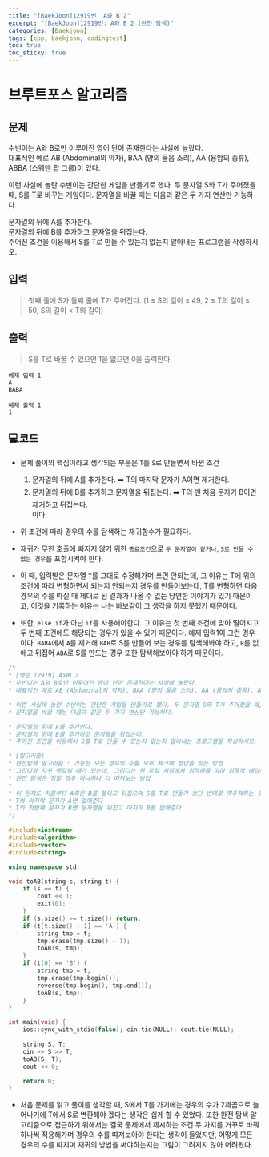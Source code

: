 ```yaml
---
title: "[BaekJoon]12919번: A와 B 2"
excerpt: "[BaekJoon]12919번: A와 B 2 (완전 탐색)"
categories: [Baekjoon]
tags: [cpp, baekjoon, codingtest]
toc: true
toc_sticky: true
---
```


# 브루트포스 알고리즘 

## 문제

수빈이는 A와 B로만 이루어진 영어 단어 존재한다는 사실에 놀랐다.  
대표적인 예로 AB (Abdominal의 약자), BAA (양의 울음 소리), AA (용암의 종류), ABBA (스웨덴 팝 그룹)이 있다.  
  
이런 사실에 놀란 수빈이는 간단한 게임을 만들기로 했다. 두 문자열 S와 T가 주어졌을 때, S를 T로 바꾸는 게임이다.  문자열을 바꿀 때는 다음과 같은 두 가지 연산만 가능하다.  

문자열의 뒤에 A를 추가한다.  
문자열의 뒤에 B를 추가하고 문자열을 뒤집는다.  
주어진 조건을 이용해서 S를 T로 만들 수 있는지 없는지 알아내는 프로그램을 작성하시오.   

## 입력

> 첫째 줄에 S가 둘째 줄에 T가 주어진다. (1 ≤ S의 길이 ≤ 49, 2 ≤ T의 길이 ≤ 50, S의 길이 < T의 길이)   

## 출력

> S를 T로 바꿀 수 있으면 1을 없으면 0을 출력한다.  

```
예제 입력 1 
A
BABA

예제 출력 1 
1
```

## 💻코드

  + 문제 풀이의 핵심이라고 생각되는 부분은 `T`를 `S`로 만들면서 바뀐 조건  
      1. 문자열의 뒤에 A를 추가한다. ➡️ T의 마지막 문자가 A이면 제거한다.  
      2. 문자열의 뒤에 B를 추가하고 문자열을 뒤집는다. ➡️ T의 맨 처음 문자가 B이면 제거하고 뒤집는다.  
    이다. 
  + 위 조건에 따라 경우의 수를 탐색하는 재귀함수가 필요하다. 
  + 재귀가 무한 호출에 빠지지 않기 위한 `종료조건`으로 `두 문자열이 같거나`, `S로 만들 수 없는 경우`를 포함시켜야 한다.

  + 이 때, 입력받은 문자열 `T`를 그대로 수정해가며 쓰면 안되는데, 그 이유는 T에 위의 조건에 따라 변형하면서 되는지 안되는지 경우를 만들어보는데, T를 변형하면 다음 경우의 수를 따질 때 제대로 된 결과가 나올 수 없는 당연한 이야기가 있기 때문이고, 이것을 기록하는 이유는 나는 바보같이 그 생각을 하지 못했기 때문이다.

  + 또한, `else if`가 아닌 `if`를 사용해야한다. 그 이유는 첫 번째 조건에 맞아 떨어지고 두 번째 조건에도 해당되는 경우가 있을 수 있기 때문이다. 예제 입력1이 그런 경우이다. `BABA`에서 `A`를 제거해 `BAB`로 S를 만들어 보는 경우를 탐색해봐야 하고, `B`를 없애고 뒤집어 `ABA`로 S를 만드는 경우 또한 탐색해보아야 하기 때문이다.


```cpp
/*
* [백준 12919] A와B 2
* 수빈이는 A와 B로만 이루어진 영어 단어 존재한다는 사실에 놀랐다. 
* 대표적인 예로 AB (Abdominal의 약자), BAA (양의 울음 소리), AA (용암의 종류), ABBA (스웨덴 팝 그룹)이 있다.

* 이런 사실에 놀란 수빈이는 간단한 게임을 만들기로 했다. 두 문자열 S와 T가 주어졌을 때, S를 T로 바꾸는 게임이다
* 문자열을 바꿀 때는 다음과 같은 두 가지 연산만 가능하다.

* 문자열의 뒤에 A를 추가한다.
* 문자열의 뒤에 B를 추가하고 문자열을 뒤집는다. 
* 주어진 조건을 이용해서 S를 T로 만들 수 있는지 없는지 알아내는 프로그램을 작성하시오. 

* [알고리즘]
* 완전탐색 알고리즘 : 가능한 모든 경우의 수를 모투 체크해 정답을 찾는 방법
* 그리디와 자꾸 헷갈릴 때가 있는데, 그리디는 현 로컬 시점에서 최적해를 따라 최종적 해답에 이르는 방법이고, 
* 완전 탐색은 정말 경우 하나하나 다 따져보는 방법
* 
* 이 문제도 처음부터 A혹은 B를 붙이고 뒤집으며 S를 T로 만들기 보단 반대로 역추적하는 것이 더 효율적일 것 같다.
* T의 마지막 문자가 A면 없애준다
* T의 첫번째 문자가 B면 문자열을 뒤집고 마지막 B를 없애준다
*/

#include<iostream>	
#include<algorithm>
#include<vector>
#include<string>	

using namespace std;

void toAB(string s, string t) {
	if (s == t) {
		cout << 1;
		exit(0);
	}
	if (s.size() >= t.size()) return;
	if (t[t.size() - 1] == 'A') {
		string tmp = t;
		tmp.erase(tmp.size() - 1);
		toAB(s, tmp);
	}
	if (t[0] == 'B') {
		string tmp = t;
		tmp.erase(tmp.begin());
		reverse(tmp.begin(), tmp.end());
		toAB(s, tmp);
	}
}

int main(void) {
	ios::sync_with_stdio(false); cin.tie(NULL);	cout.tie(NULL);

	string S, T;
	cin >> S >> T;
	toAB(S, T);
	cout << 0;

	return 0;
}
```
  + 처음 문제를 읽고 풀이를 생각할 때, S에서 T를 가기에는 경우의 수가 2제곱으로 늘어나기에 T에서 S로 변환해야 겠다는 생각은 쉽게 할 수 있었다. 또한 완전 탐색 알고리즘으로 접근하기 위해서는 결국 문제에서 제시하는 조건 두 가지를 거꾸로 바꿔 하나씩 적용해가며 경우의 수를 따져보아야 한다는 생각이 들었지만, 어떻게 모든 경우의 수를 따지며 재귀의 방법을 써야하는지는 그림이 그려지지 않아 어려웠다. 
  
  